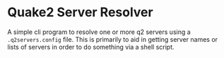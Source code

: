 # Quake2 Server Resolver

A simple cli program to resolve one or more q2 servers using a `.q2servers.config` file. This is primarily to aid in getting server names or lists of servers in order to do something via a shell script.
